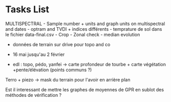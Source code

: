 # Tasks List
MULTISPECTRAL
    - Sample number + units and graph units on multispectral and dates
    - optram and TVDI + indices différents
    - temprature de sol dans le fichier data-final.csv
    - Crop
    - Zonal check
    - median evolution


- données de terrain sur drive pour topo and co

- 16 mai jusqu'au 2 février


- edl :  topo, pédo, yanfei -> carte profondeur de tourbe + carte végétation +pente/élévation (points communs ?)

Terro + piezo -> mask du terrain pour l'avoir en arrière plan

Est il interessant de mettre les graphes de moyennes de GPR en sublot des méthodes de vérification ?



